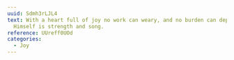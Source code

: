 ```yaml
---
uuid: Sdmh3rLJL4
text: With a heart full of joy no work can weary, and no burden can depress; God
  Himself is strength and song.
reference: UUreff0UOd
categories:
  - Joy
---
```

